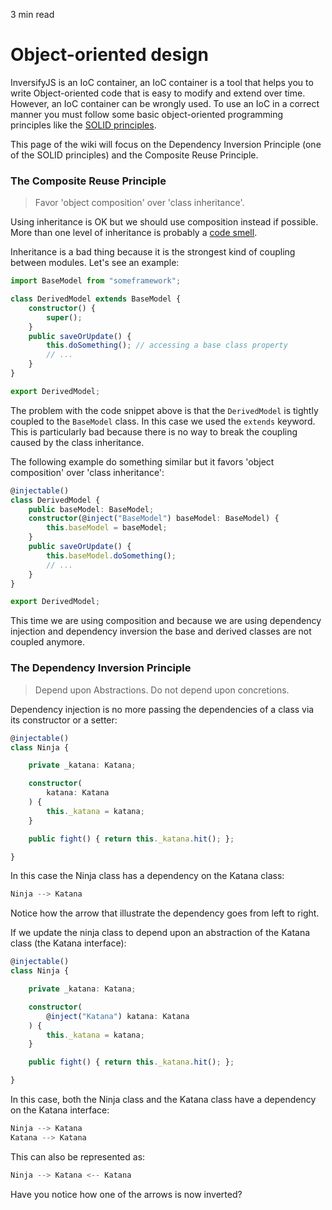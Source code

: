 <p id="reading-time-action-id" align="left">3 min read</p>

# Object-oriented design
InversifyJS is an IoC container, an IoC container is a tool that helps you 
to write Object-oriented code that is easy to modify and extend over time. 
However, an IoC container can be wrongly used. To use an IoC in a correct 
manner you must follow some basic object-oriented programming principles 
like the [SOLID principles](https://en.wikipedia.org/wiki/SOLID_(object-oriented_design)).

This page of the wiki will focus on the Dependency Inversion Principle (one of 
the SOLID principles) and the Composite Reuse Principle.

### The Composite Reuse Principle

> Favor 'object composition' over 'class inheritance'.

Using inheritance is OK but we should use composition instead if possible. 
More than one level of inheritance is probably a [code smell](https://en.wikipedia.org/wiki/Code_smell).

Inheritance is a bad thing because it is the strongest kind of coupling 
between modules. Let's see an example:

```ts
import BaseModel from "someframework";

class DerivedModel extends BaseModel {
    constructor() {
        super();
    }
    public saveOrUpdate() {
        this.doSomething(); // accessing a base class property
        // ...
    }
}

export DerivedModel;

```

The problem with the code snippet above is that the `DerivedModel` is tightly coupled to the `BaseModel` class.
In this case we used the `extends` keyword. This is particularly bad because there is no way to break the 
coupling caused by the class inheritance.

The following example do something similar but it favors 'object composition' over 'class inheritance':

```ts
@injectable()
class DerivedModel {
    public baseModel: BaseModel;
    constructor(@inject("BaseModel") baseModel: BaseModel) {
        this.baseModel = baseModel;
    }
    public saveOrUpdate() {
        this.baseModel.doSomething();
        // ...
    }
}

export DerivedModel;
```

This time we are using composition and because we are using dependency injection and dependency inversion 
the base and derived classes are not coupled anymore.

### The Dependency Inversion Principle

> Depend upon Abstractions. Do not depend upon concretions.

Dependency injection is no more passing the dependencies of a class via its constructor or a setter:

```ts
@injectable()
class Ninja {

    private _katana: Katana;

    constructor(
        katana: Katana
    ) {
        this._katana = katana;
    }

    public fight() { return this._katana.hit(); };

}
```

In this case the Ninja class has a dependency on the Katana class:

```ts
Ninja --> Katana
```

Notice how the arrow that illustrate the dependency goes from left to right.

If we update the ninja class to depend upon an abstraction of the Katana class (the Katana interface):

```ts
@injectable()
class Ninja {

    private _katana: Katana;

    constructor(
        @inject("Katana") katana: Katana
    ) {
        this._katana = katana;
    }

    public fight() { return this._katana.hit(); };

}
```

In this case, both the Ninja class and the Katana class have a dependency on the Katana interface:

```ts
Ninja --> Katana 
Katana --> Katana
```

This can also be represented as:

```ts
Ninja --> Katana <-- Katana
```

Have you notice how one of the arrows is now inverted?
